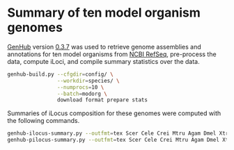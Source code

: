 # Summary of ten model organism genomes

[GenHub](https://standage.github.io/genhub) version [0.3.7](https://github.com/standage/genhub/releases/tag/0.3.7) was used to retrieve genome assemblies and annotations for ten model organisms from [NCBI RefSeq](http://www.ncbi.nlm.nih.gov/refseq/), pre-process the data, compute iLoci, and compile summary statistics over the data.

```bash
genhub-build.py --cfgdir=config/ \
                --workdir=species/ \
                --numprocs=10 \
                --batch=modorg \
                download format prepare stats
```

Summaries of iLocus composition for these genomes were computed with the following commands.

```bash
genhub-ilocus-summary.py --outfmt=tex Scer Cele Crei Mtru Agam Dmel Xtro Drer Mmus Hsap
genhub-pilocus-summary.py --outfmt=tex Scer Cele Crei Mtru Agam Dmel Xtro Drer Mmus Hsap
```
